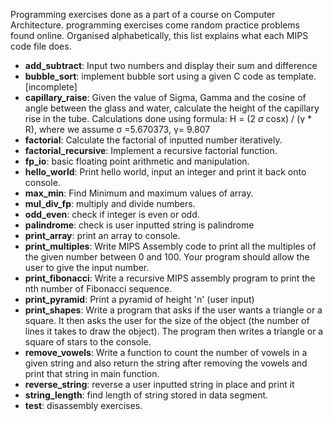 Programming exercises done as a part of a course on Computer Architecture. programming exercises come random practice problems found online. Organised alphabetically, this list explains what each MIPS code file does.

* **add_subtract**: Input two numbers and display their sum and difference
* **bubble_sort**: implement bubble sort using a given C code as template. [incomplete]
* **capillary_raise**: Given the value of Sigma, Gamma and the cosine of angle between the glass and water, calculate the height of the capillary rise in the tube. Calculations done using formula: H = (2 *σ* cosx) / (γ * R), where we assume σ =5.670373, γ= 9.807
* **factorial**: Calculate the factorial of inputted number iteratively.
* **factorial_recursive**: Implement a recursive factorial function.
* **fp_io**: basic floating point arithmetic and manipulation.
* **hello_world**: Print hello world, input an integer and print it back onto console.
* **max_min**: Find Minimum and maximum values of array.
* **mul_div_fp**: multiply and divide numbers.
* **odd_even**: check if integer is even or odd.
* **palindrome**: check is user inputted string is palindrome
* **print_array**: print an array to console.
* **print_multiples**: Write MIPS Assembly code to print all the multiples of the given number between 0 and 100. Your program should allow the user to give the input number.
* **print_fibonacci**: Write a recursive MIPS assembly program to print the nth number of Fibonacci sequence.
* **print_pyramid**: Print a pyramid of height 'n' (user input)
* **print_shapes**: Write a program that asks if the user wants a triangle or a square. It then asks the user for the size of the object (the number of lines it takes to draw the object). The program then writes a triangle or a square of stars to the console.
* **remove_vowels**: Write a function to count the number of vowels in a given string and also return the string after removing the vowels and print that string in main function.
* **reverse_string**: reverse a user inputted string in place and print it
* **string_length**: find length of string stored in data segment.
* **test**: disassembly exercises.
